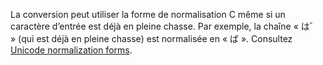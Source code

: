 La conversion peut utiliser la forme de normalisation C même si un caractère d’entrée est déjà en pleine chasse. Par exemple, la chaîne « は゛ » (qui est déjà en pleine chasse) est normalisée en « ば ». Consultez [Unicode normalization forms](https://unicode.org/reports/tr15).
